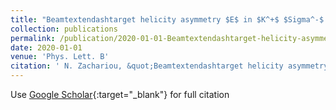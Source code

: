 ```yaml
---
title: "Beamtextendashtarget helicity asymmetry $E$ in $K^+$ $Sigma^-$ photoproduction on the neutron"
collection: publications
permalink: /publication/2020-01-01-Beamtextendashtarget-helicity-asymmetry-E-in-K-Sigma-photoproduction-on-the-neutron
date: 2020-01-01
venue: 'Phys. Lett. B'
citation: ' N. Zachariou, &quot;Beamtextendashtarget helicity asymmetry $E$ in $K^+$ $Sigma^-$ photoproduction on the neutron.&quot; Phys. Lett. B, 2020.'
---
```

Use [Google Scholar](https://scholar.google.com/scholar?q=Beamtextendashtarget+helicity+asymmetry+$E$+in+$K^+$+$Sigma^+$+photoproduction+on+the+neutron){:target="_blank"} for full citation